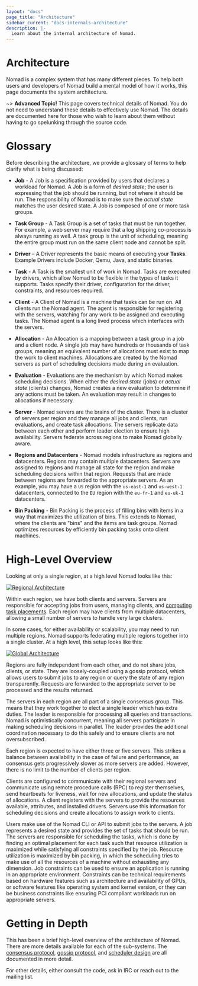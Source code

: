 ```yaml
---
layout: "docs"
page_title: "Architecture"
sidebar_current: "docs-internals-architecture"
description: |-
  Learn about the internal architecture of Nomad.
---
```


# Architecture

Nomad is a complex system that has many different pieces. To help both users and developers of Nomad
build a mental model of how it works, this page documents the system architecture.

~> **Advanced Topic!** This page covers technical details
of Nomad. You do not need to understand these details to
effectively use Nomad. The details are documented here for
those who wish to learn about them without having to go
spelunking through the source code.

# Glossary

Before describing the architecture, we provide a glossary of terms to help
clarify what is being discussed:

* **Job** - A Job is a specification provided by users that declares a workload for
  Nomad. A Job is a form of _desired state_; the user is expressing that the job should
  be running, but not where it should be run. The responsibility of Nomad is to make sure
  the _actual state_ matches the user desired state. A Job is composed of one or more
  task groups.

* **Task Group** - A Task Group is a set of tasks that must be run together. For example, a
  web server may require that a log shipping co-process is always running as well. A task
  group is the unit of scheduling, meaning the entire group must run on the same client node and
  cannot be split.

* **Driver** – A Driver represents the basic means of executing your **Tasks**.
  Example Drivers include Docker, Qemu, Java, and static binaries.

* **Task** - A Task is the smallest unit of work in Nomad. Tasks are executed by drivers,
  which allow Nomad to be flexible in the types of tasks it supports.  Tasks
  specify their driver, configuration for the driver, constraints, and resources required.

* **Client** - A Client of Nomad is a machine that tasks can be run on. All clients run the
  Nomad agent. The agent is responsible for registering with the servers, watching for any
  work to be assigned and executing tasks. The Nomad agent is a long lived process which
  interfaces with the servers.

* **Allocation** - An Allocation is a mapping between a task group in a job and a client
  node. A single job may have hundreds or thousands of task groups, meaning an equivalent
  number of allocations must exist to map the work to client machines. Allocations are created
  by the Nomad servers as part of scheduling decisions made during an evaluation.

* **Evaluation** - Evaluations are the mechanism by which Nomad makes scheduling decisions.
  When either the _desired state_ (jobs) or _actual state_ (clients) changes, Nomad creates
  a new evaluation to determine if any actions must be taken. An evaluation may result
  in changes to allocations if necessary.

* **Server** - Nomad servers are the brains of the cluster. There is a cluster of servers
  per region and they manage all jobs and clients, run evaluations, and create task allocations.
  The servers replicate data between each other and perform leader election to ensure high
  availability. Servers federate across regions to make Nomad globally aware.

* **Regions and Datacenters** - Nomad models infrastructure as regions and datacenters.
  Regions may contain multiple datacenters. Servers are assigned to regions and manage
  all state for the region and make scheduling decisions within that region. Requests that
  are made between regions are forwarded to the appropriate servers. As an example, you may
  have a `US` region with the `us-east-1` and `us-west-1` datacenters, connected to the
  `EU` region with the `eu-fr-1` and `eu-uk-1` datacenters.

* **Bin Packing** - Bin Packing is the process of filling bins with items in a way that
  maximizes the utilization of bins. This extends to Nomad, where the clients are "bins"
  and the items are task groups. Nomad optimizes resources by efficiently bin packing
  tasks onto client machines.

# High-Level Overview

Looking at only a single region, at a high level Nomad looks like this:

[![Regional Architecture](/assets/images/nomad-architecture-region.png)](/assets/images/nomad-architecture-region.png)

Within each region, we have both clients and servers. Servers are responsible for
accepting jobs from users, managing clients, and [computing task placements](/docs/internals/scheduling.html).
Each region may have clients from multiple datacenters, allowing a small number of servers
to handle very large clusters.

In some cases, for either availability or scalability, you may need to run multiple
regions. Nomad supports federating multiple regions together into a single cluster.
At a high level, this setup looks like this:

[![Global Architecture](/assets/images/nomad-architecture-global.png)](/assets/images/nomad-architecture-global.png)

Regions are fully independent from each other, and do not share jobs, clients, or
state. They are loosely-coupled using a gossip protocol, which allows users to
submit jobs to any region or query the state of any region transparently. Requests
are forwarded to the appropriate server to be processed and the results returned.

The servers in each region are all part of a single consensus group. This means
that they work together to elect a single leader which has extra duties. The leader
is responsible for processing all queries and transactions. Nomad is optimistically
concurrent, meaning all servers participate in making scheduling decisions in parallel.
The leader provides the additional coordination necessary to do this safely and
to ensure clients are not oversubscribed.

Each region is expected to have either three or five servers. This strikes a balance
between availability in the case of failure and performance, as consensus gets
progressively slower as more servers are added. However, there is no limit to the number
of clients per region.

Clients are configured to communicate with their regional servers and communicate
using remote procedure calls (RPC) to register themselves, send heartbeats for liveness,
wait for new allocations, and update the status of allocations. A client registers
with the servers to provide the resources available, attributes, and installed drivers.
Servers use this information for scheduling decisions and create allocations to assign
work to clients.

Users make use of the Nomad CLI or API to submit jobs to the servers. A job represents
a desired state and provides the set of tasks that should be run. The servers are
responsible for scheduling the tasks, which is done by finding an optimal placement for
each task such that resource utilization is maximized while satisfying all constraints
specified by the job. Resource utilization is maximized by bin packing, in which
the scheduling tries to make use of all the resources of a machine without
exhausting any dimension. Job constraints can be used to ensure an application is
running in an appropriate environment. Constraints can be technical requirements based
on hardware features such as architecture and availability of GPUs, or software features
like operating system and kernel version, or they can be business constraints like
ensuring PCI compliant workloads run on appropriate servers.

# Getting in Depth

This has been a brief high-level overview of the architecture of Nomad. There
are more details available for each of the sub-systems. The [consensus protocol](/docs/internals/consensus.html),
[gossip protocol](/docs/internals/gossip.html), and [scheduler design](/docs/internals/scheduling.html)
are all documented in more detail.

For other details, either consult the code, ask in IRC or reach out to the mailing list.

